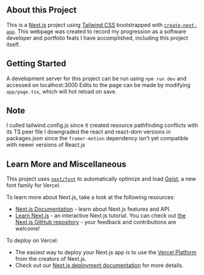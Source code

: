 ## About this Project
This is a [Next.js](https://nextjs.org) project using [Tailwind CSS](https://tailwindcss.com/) bootstrapped with [`create-next-app`](https://nextjs.org/docs/app/api-reference/cli/create-next-app).
This webpage was created to record my progression as a software developer and portfolio feats I have accomplished, including this project itself.

## Getting Started
A development server for this project can be run using ```npm run dev``` and accessed on localhost:3000
Edits to the page can be made by modifying `app/page.tsx`, which will hot reload on save.

## Note
I culled tailwind.config.js since it created resource pathfinding conflicts with its TS peer file
I downgraded the react and react-dom versions in packages.json since the ```framer-motion``` dependency isn't yet compatible with newer versions of React.js

## Learn More and Miscellaneous
This project uses [`next/font`](https://nextjs.org/docs/app/building-your-application/optimizing/fonts) to automatically optimize and load [Geist](https://vercel.com/font), a new font family for Vercel.

To learn more about Next.js, take a look at the following resources:
- [Next.js Documentation](https://nextjs.org/docs) - learn about Next.js features and API.
- [Learn Next.js](https://nextjs.org/learn) - an interactive Next.js tutorial.
You can check out [the Next.js GitHub repository](https://github.com/vercel/next.js) - your feedback and contributions are welcome!

To deploy on Vercel:
- The easiest way to deploy your Next.js app is to use the [Vercel Platform](https://vercel.com/new?utm_medium=default-template&filter=next.js&utm_source=create-next-app&utm_campaign=create-next-app-readme) from the creators of Next.js.
- Check out our [Next.js deployment documentation](https://nextjs.org/docs/app/building-your-application/deploying) for more details.


